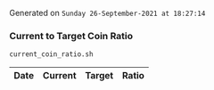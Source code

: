 Generated on `Sunday 26-September-2021 at 18:27:14`

### Current to Target Coin Ratio
`current_coin_ratio.sh`

Date|Current|Target|Ratio
---|---|---|---
